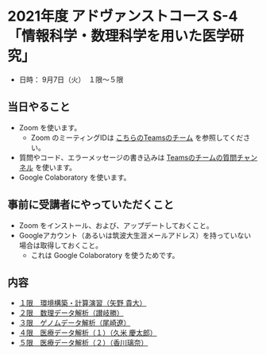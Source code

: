 # 2021年度 アドヴァンストコース S-4 「情報科学・数理科学を用いた医学研究」

- 日時： 9月7日（火）　１限〜５限

## 当日やること

- Zoom を使います。
  - Zoom のミーティングIDは [こちらのTeamsのチーム](https://teams.microsoft.com/l/channel/19%3arb_ceU8rgCj9829ug3ZSwPIJFzzAOHu_kkofGin04cs1%40thread.tacv2/%25E4%25B8%2580%25E8%2588%25AC?groupId=eccbb666-4007-4ab5b57c-0b0276ee53c6&tenantId=9e5b5dfd-669d-4ef8-b240-4229cbf4a83d0) を参照してください。
- 質問やコード、エラーメッセージの書き込みは [Teamsのチームの質問チャンネル](https://teams.microsoft.com/l/channel/19%3a4a05368ed11a4ce5b137eb7fe91de603%40thread.tacv2/%25E8%25B3%25AA%25E5%2595%258F%25EF%25BC%2588%25E3%2581%25AA%25E3%2582%2593%25E3%2581%25A7%25E3%2582%2582%25EF%25BC%2589?groupId=eccbb666-4007-4ab5-b57c-0b0276ee53c6&tenantId=9e5b5dfd-669d-4ef8-b240-4229cbf4a83d) を使います。
- Google Colaboratory を使います。

## 事前に受講者にやっていただくこと

- Zoom をインストール、および、アップデートしておくこと。
- Googleアカウント（あるいは筑波大生涯メールアドレス）を持っていない場合は取得しておくこと。
  - これは Google Colaboratory を使うためです。

## 内容

- [１限　環境構築・計算演習（矢野 貴大）](1/)
- [２限　数理データ解析（讃岐勝）](2/)
- [３限　ゲノムデータ解析（尾崎遼）](3/)
- [４限　医療データ解析（１）（久米 慶太郎）](4/)
- [５限　医療データ解析（２）（香川璃奈）](5/)
